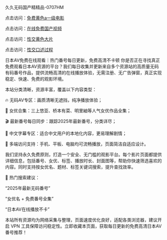 久久无码国产精精品-0707HM

点击访问：<a href="https://gfd-5xg.pages.dev/">免费黄色a一级电影</a>

点击访问：<a href="https://gda-c7m.pages.dev/">在线免费国产视频</a>

点击访问：<a href="https://gsd-agv.pages.dev/">性交黄色大片</a>

点击访问：<a href="https://vassv.pages.dev/">性交口述过程</a>

日本AV免费在线观看｜热门番号每日更新，免费高清不卡顿
你是否正在寻找真正免费观看日本AV资源的平台？我们每日收集并更新来自多个资源站的高质量无码有码番号作品，提供流畅高清的在线播放体验，无需注册、无广告弹窗，真正实现稳定、快速、免费的观影环境。

本站分类清晰，资源丰富，覆盖以下内容类型：

🔥 无码AV专区：画质清晰无遮挡，纯净播放体验；

🌟 女优合集：三上悠亚、桥本有菜、明里紬等人气女优作品全集；

🎬 最新番号每日同步：跟踪2025年最新番号，分类详尽；

💬 中文字幕专区：适合中文用户的本地化内容，更易理解剧情；

📱 多端访问支持：手机、平板、电脑均可流畅播放，页面简洁自适应设计。

我们坚持永久免费原则，打造一个安全、无门槛的观影平台。每个影片页面都提供详细信息，包括番号、女优、标签、播放时长、封面图等，帮助你快速筛选喜欢的内容。同时支持按女优名、题材、标签关键词搜索，提升查找效率。

📌 热门搜索建议：

“2025年最新无码番号”

“女优名 + 免费番号全集”

“日本AV在线播放不卡”

本站所有资源均为网络采集与整理，页面速度优化良好，适配各类浏览器，建议开启 VPN 工具保障访问稳定性。立即收藏本页面，获取每日更新的免费高清日本AV番号推荐！


<span style="display:none;">[Canonical link](https://github.com/yhx482/2677 ）</span>
